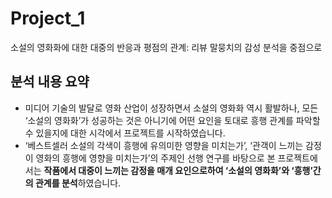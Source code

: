 # Project_1
소설의 영화화에 대한 대중의 반응과 평점의 관계: 리뷰 말뭉치의 감성 분석을 중점으로

## 분석 내용 요약
  - 미디어 기술의 발달로 영화 산업이 성장하면서 소설의 영화화 역시 활발하나, 모든 ‘소설의 영화화’가 성공하는 것은 아니기에 어떤 요인을 토대로 흥행 관계를 파악할 수 있을지에 대한 시각에서 프로젝트를 시작하였습니다.
  - ‘베스트셀러 소설의 각색이 흥행에 유의미한 영향을 미치는가’, ‘관객이 느끼는 감정이 영화의 흥행에 영향을 미치는가’의 주제인 선행 연구를 바탕으로 본 프로젝트에서는 **작품에서 대중이 느끼는 감정을 매개 요인으로하여 ‘소설의 영화화’와 ‘흥행’간의 관계를 분석**하였습니다.
